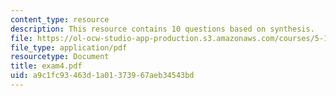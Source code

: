 ```yaml
---
content_type: resource
description: This resource contains 10 questions based on synthesis.
file: https://ol-ocw-studio-app-production.s3.amazonaws.com/courses/5-12-organic-chemistry-i-spring-2005/a9c1fc93463d1a01373967aeb34543bd_exam4.pdf
file_type: application/pdf
resourcetype: Document
title: exam4.pdf
uid: a9c1fc93-463d-1a01-3739-67aeb34543bd
---
```

